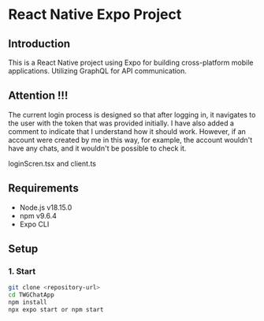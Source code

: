 # React Native Expo Project


## Introduction
This is a React Native project using Expo for building cross-platform mobile applications. Utilizing GraphQL for API communication.
 
## Attention !!!
 The current login process is designed so that after logging in, it navigates to the user with the token that was provided initially. I have also added a comment to indicate that I understand how it should work. However, if an account were created by me in this way, for example, the account wouldn't have any chats, and it wouldn't be possible to check it.

 loginScren.tsx and  client.ts
## Requirements
- Node.js v18.15.0
- npm v9.6.4
- Expo CLI

## Setup

### 1. Start
```sh
git clone <repository-url>
cd TWGChatApp 
npm install
npx expo start or npm start